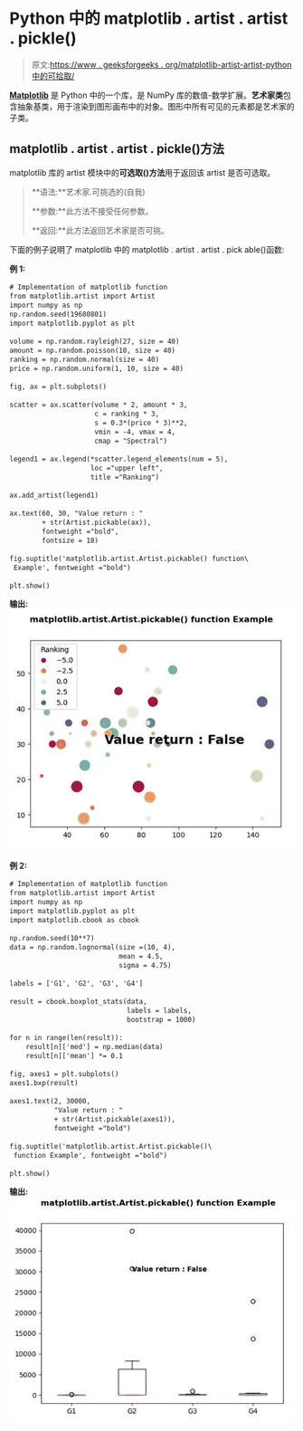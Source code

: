 # Python 中的 matplotlib . artist . artist . pickle()

> 原文:[https://www . geeksforgeeks . org/matplotlib-artist-artist-python 中的可拾取/](https://www.geeksforgeeks.org/matplotlib-artist-artist-pickable-in-python/)

**[Matplotlib](https://www.geeksforgeeks.org/python-introduction-matplotlib/)** 是 Python 中的一个库，是 NumPy 库的数值-数学扩展。**艺术家类**包含抽象基类，用于渲染到图形画布中的对象。图形中所有可见的元素都是艺术家的子类。

## matplotlib . artist . artist . pickle()方法

matplotlib 库的 artist 模块中的**可选取()方法**用于返回该 artist 是否可选取。

> **语法:**艺术家.可挑选的(自我)
> 
> **参数:**此方法不接受任何参数。
> 
> **返回:**此方法返回艺术家是否可挑。

下面的例子说明了 matplotlib 中的 matplotlib . artist . artist . pick able()函数:

**例 1:**

```
# Implementation of matplotlib function
from matplotlib.artist import Artist
import numpy as np 
np.random.seed(19680801) 
import matplotlib.pyplot as plt 

volume = np.random.rayleigh(27, size = 40) 
amount = np.random.poisson(10, size = 40) 
ranking = np.random.normal(size = 40) 
price = np.random.uniform(1, 10, size = 40) 

fig, ax = plt.subplots() 

scatter = ax.scatter(volume * 2, amount * 3, 
                     c = ranking * 3,  
                     s = 0.3*(price * 3)**2, 
                     vmin = -4, vmax = 4,  
                     cmap = "Spectral") 

legend1 = ax.legend(*scatter.legend_elements(num = 5), 
                    loc ="upper left", 
                    title ="Ranking") 

ax.add_artist(legend1) 

ax.text(60, 30, "Value return : "
        + str(Artist.pickable(ax)),  
        fontweight ="bold",  
        fontsize = 18) 

fig.suptitle('matplotlib.artist.Artist.pickable() function\
 Example', fontweight ="bold") 

plt.show()
```

**输出:**
![](img/74b7129275469b0952a3db05b1610ac6.png)

**例 2:**

```
# Implementation of matplotlib function
from matplotlib.artist import Artist
import numpy as np 
import matplotlib.pyplot as plt 
import matplotlib.cbook as cbook 

np.random.seed(10**7) 
data = np.random.lognormal(size =(10, 4), 
                           mean = 4.5, 
                           sigma = 4.75) 

labels = ['G1', 'G2', 'G3', 'G4'] 

result = cbook.boxplot_stats(data,  
                             labels = labels,  
                             bootstrap = 1000) 

for n in range(len(result)): 
    result[n]['med'] = np.median(data) 
    result[n]['mean'] *= 0.1

fig, axes1 = plt.subplots() 
axes1.bxp(result) 

axes1.text(2, 30000, 
           "Value return : " 
           + str(Artist.pickable(axes1)),  
           fontweight ="bold") 

fig.suptitle('matplotlib.artist.Artist.pickable()\
 function Example', fontweight ="bold") 

plt.show()
```

**输出:**
![](img/6b4b3242595e2e765f3f8e8ce0f1bc57.png)